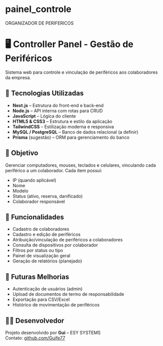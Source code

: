 # painel_controle
ORGANIZADOR DE PERIFERICOS

# 🖥️ Controller Panel - Gestão de Periféricos

Sistema web para controle e vinculação de periféricos aos colaboradores da empresa.

## 🚀 Tecnologias Utilizadas

- **Next.js** – Estrutura do front-end e back-end
- **Node.js** – API interna com rotas para CRUD
- **JavaScript** – Lógica do cliente
- **HTML5 & CSS3** – Estrutura e estilo da aplicação
- **TailwindCSS** – Estilização moderna e responsiva
- **MySQL / PostgreSQL** – Banco de dados relacional (a definir)
- **Prisma** (sugestão) – ORM para gerenciamento do banco

## 🎯 Objetivo

Gerenciar computadores, mouses, teclados e celulares, vinculando cada periférico a um colaborador. Cada item possui:

- IP (quando aplicável)
- Nome
- Modelo
- Status (ativo, reserva, danificado)
- Colaborador responsável

## 📁 Funcionalidades

- Cadastro de colaboradores
- Cadastro e edição de periféricos
- Atribuição/vinculação de periféricos a colaboradores
- Consulta de dispositivos por colaborador
- Filtros por status ou tipo
- Painel de visualização geral
- Geração de relatórios (planejado)

## 📌 Futuras Melhorias

- Autenticação de usuários (admin)
- Upload de documentos de termo de responsabilidade
- Exportação para CSV/Excel
- Histórico de movimentação de periféricos

## 👨‍💼 Desenvolvedor

Projeto desenvolvido por **Gui** – ESY SYSTEMS  
Contato: [github.com/Guife77](https://github.com/Guife77)
